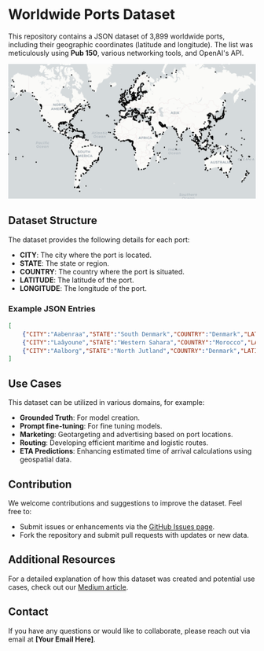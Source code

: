 
# Worldwide Ports Dataset

This repository contains a JSON dataset of 3,899 worldwide ports, including their geographic coordinates (latitude and longitude). The list was meticulously using **Pub 150**, various networking tools, and OpenAI's API. 

![World Map of Ports](static/map.png)

## Dataset Structure

The dataset provides the following details for each port:

- **CITY**: The city where the port is located.
- **STATE**: The state or region.
- **COUNTRY**: The country where the port is situated.
- **LATITUDE**: The latitude of the port.
- **LONGITUDE**: The longitude of the port.

### Example JSON Entries
```json
[
    {"CITY":"Aabenraa","STATE":"South Denmark","COUNTRY":"Denmark","LATITUDE":55.04,"LONGITUDE":9.42},
    {"CITY":"Laâyoune","STATE":"Western Sahara","COUNTRY":"Morocco","LATITUDE":27.07,"LONGITUDE":-13.47},
    {"CITY":"Aalborg","STATE":"North Jutland","COUNTRY":"Denmark","LATITUDE":57.05,"LONGITUDE":9.92},
]
```

## Use Cases

This dataset can be utilized in various domains, for example:

- **Grounded Truth**: For model creation.
- **Prompt fine-tuning**: For fine tuning models.
- **Marketing**: Geotargeting and advertising based on port locations.
- **Routing**: Developing efficient maritime and logistic routes.
- **ETA Predictions**: Enhancing estimated time of arrival calculations using geospatial data.

## Contribution

We welcome contributions and suggestions to improve the dataset. Feel free to:

- Submit issues or enhancements via the [GitHub Issues page](#).
- Fork the repository and submit pull requests with updates or new data.

## Additional Resources

For a detailed explanation of how this dataset was created and potential use cases, check out our [Medium article](https://placeholder-link.com).

## Contact

If you have any questions or would like to collaborate, please reach out via email at **[Your Email Here]**.
